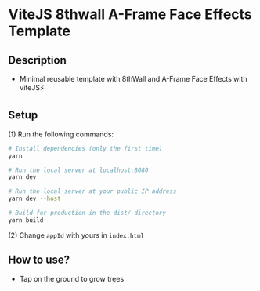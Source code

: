 # ViteJS 8thwall A-Frame Face Effects Template

## Description

- Minimal reusable template with 8thWall and A-Frame Face Effects with viteJS⚡

## Setup

(1) Run the following commands:

```bash
# Install dependencies (only the first time)
yarn

# Run the local server at localhost:8080
yarn dev

# Run the local server at your public IP address
yarn dev --host

# Build for production in the dist/ directory
yarn build
```

(2) Change `appId` with yours in `index.html`

## How to use?

- Tap on the ground to grow trees
